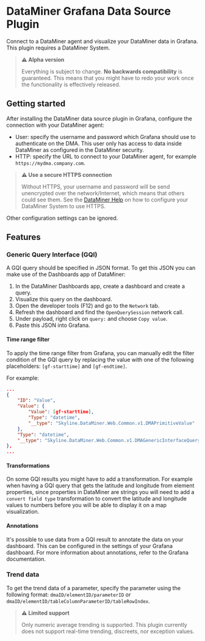 # DataMiner Grafana Data Source Plugin

Connect to a DataMiner agent and visualize your DataMiner data in Grafana. This plugin requires a DataMiner System.

> **⚠️ Alpha version**
>
> Everything is subject to change. **No backwards compatibility** is guaranteed. This means that you might have to redo your work once the functionality is effectively released.

## Getting started

After installing the DataMiner data source plugin in Grafana, configure the connection with your DataMiner agent:

* User: specify the username and password which Grafana should use to authenticate on the DMA. This user only has access to data inside DataMiner as configured in the DataMiner security.
* HTTP: specify the URL to connect to your DataMiner agent, for example `https://mydma.company.com`.

> **⚠️ Use a secure HTTPS connection**
>
> Without HTTPS, your username and password will be send unencrypted over the network/Internet, which means that others could see them. See the [DataMiner Help](https://docs.dataminer.services/user-guide/Advanced_Functionality/DataMiner_Agents/Configuring_a_DMA/Setting_up_HTTPS_on_a_DMA.html) on how to configure your DataMiner System to use HTTPS.

Other configuration settings can be ignored.

## Features

### Generic Query Interface (GQI)

A GQI query should be specified in JSON format. To get this JSON you can make use of the Dashboards app of DataMiner:

1. In the DataMiner Dashboards app, create a dashboard and create a query.
2. Visualize this query on the dashboard.
3. Open the developer tools (F12) and go to the `Network` tab.
4. Refresh the dashboard and find the `OpenQuerySession` network call.
5. Under payload, right click on `query:` and choose `Copy value`.
6. Paste this JSON into Grafana.

#### Time range filter

To apply the time range filter from Grafana, you can manually edit the filter condition of the GQI query by replacing the value with one of the following placeholders: `[gf-starttime]` and `[gf-endtime]`.

For example:

``` JSON
...
{
    "ID": "Value",
    "Value": {
        "Value": [gf-starttime],
        "Type": "datetime",
        "__type": "Skyline.DataMiner.Web.Common.v1.DMAPrimitiveValue"
    },
    "Type": "datetime",
    "__type": "Skyline.DataMiner.Web.Common.v1.DMAGenericInterfaceQueryChosenOption"
},
...
```

#### Transformations

On some GQI results you might have to add a transformation. For example when having a GQI query that gets the latitude and longitude from element properties, since properties in DataMiner are strings you will need to add a `convert field type` transformation to convert the latitude and longitude values to numbers before you will be able to display it on a map visualization.

#### Annotations

It's possible to use data from a GQI result to annotate the data on your dashboard. This can be configured in the settings of your Grafana dashboard. For more information about annotations, refer to the Grafana documentation.

### Trend data

To get the trend data of a parameter, specify the parameter using the following format: `dmaID/elementID/parameterID` or `dmaID/elementID/tableColumnParameterID/tableRowIndex`.

> **⚠️ Limited support**
>
> Only numeric average trending is supported. This plugin currently does not support real-time trending, discreets, nor exception values.
